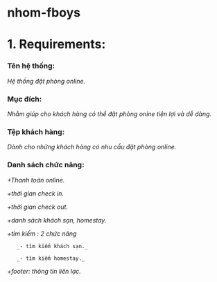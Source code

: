 # nhom-fboys

# 1. Requirements:
### Tên hệ thống:  
_Hệ thống đặt phòng online._
### Mục đích:
_Nhằm giúp cho khách hàng có thể đặt phòng onine tiện lợi và dễ dàng._
### Tệp khách hàng: ### 
_Dành cho những khách hàng có nhu cầu đặt phòng online._
### Danh sách chức năng:  
_+Thanh toán online._

_+thời gian check in._

_+thời gian check out._

_+danh sách khách sạn, homestay._

_+tìm kiếm : 2 chức năng_

       _- tìm kiếm khách sạn._
  
       _- tìm kiếm homestay._
  
_+footer: thông tin liên lạc._ 

